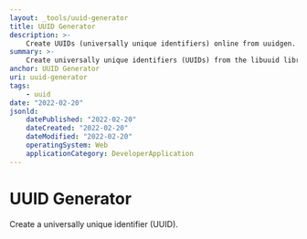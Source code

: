 ```yaml
---
layout: _tools/uuid-generator
title: UUID Generator
description: >-
    Create UUIDs (universally unique identifiers) online from uuidgen.
summary: >-
    Create universally unique identifiers (UUIDs) from the libuuid library.
anchor: UUID Generator
uri: uuid-generator
tags:
    - uuid
date: "2022-02-20"
jsonld:
    datePublished: "2022-02-20"
    dateCreated: "2022-02-20"
    dateModified: "2022-02-20"
    operatingSystem: Web
    applicationCategory: DeveloperApplication
---
```


# UUID Generator

Create a universally unique identifier (UUID).

